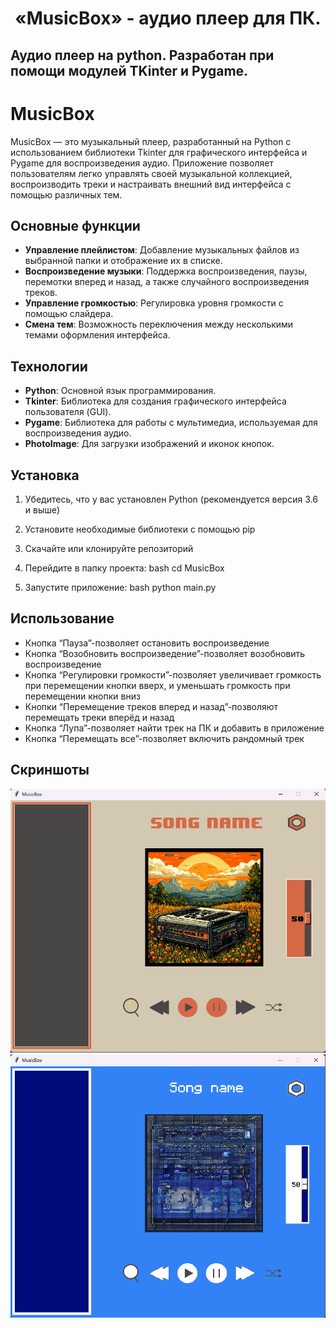 <h1 align="center">«MusicBox» - аудио плеер для ПК.</h1>

<h2>Аудио плеер на python. Разработан при помощи модулей TKinter и Pygame.</h2>

# MusicBox

MusicBox — это музыкальный плеер, разработанный на Python с использованием библиотеки Tkinter для графического интерфейса и Pygame для воспроизведения аудио. Приложение позволяет пользователям легко управлять своей музыкальной коллекцией, воспроизводить треки и настраивать внешний вид интерфейса с помощью различных тем.

## Основные функции

- **Управление плейлистом**: Добавление музыкальных файлов из выбранной папки и отображение их в списке.
- **Воспроизведение музыки**: Поддержка воспроизведения, паузы, перемотки вперед и назад, а также случайного воспроизведения треков.
- **Управление громкостью**: Регулировка уровня громкости с помощью слайдера.
- **Смена тем**: Возможность переключения между несколькими темами оформления интерфейса.

## Технологии

- **Python**: Основной язык программирования.
- **Tkinter**: Библиотека для создания графического интерфейса пользователя (GUI).
- **Pygame**: Библиотека для работы с мультимедиа, используемая для воспроизведения аудио.
- **PhotoImage**: Для загрузки изображений и иконок кнопок.

## Установка

1. Убедитесь, что у вас установлен Python (рекомендуется версия 3.6 и выше)
2. Установите необходимые библиотеки с помощью pip
3. Скачайте или клонируйте репозиторий
4. Перейдите в папку проекта:
bash 
   cd MusicBox


5. Запустите приложение:
bash 
   python main.py


## Использование

-	Кнопка “Пауза”-позволяет остановить воспроизведение
-	Кнопка “Возобновить воспроизведение”-позволяет возобновить воспроизведение
-	Кнопка “Регулировки громкости”-позволяет увеличивает громкость при перемещении кнопки вверх, и уменьшать громкость при перемещении кнопки вниз
-	Кнопки “Перемещение треков вперед и назад”-позволяют перемещать треки вперёд и назад
-	Кнопка “Лупа”-позволяет найти трек на ПК и добавить в приложение
-	Кнопка “Перемещать все”-позволяет включить рандомный трек


## Скриншоты

![Скриншот 1](img/screenshot1.png)
![Скриншот 2](img/screenshot2.png)

